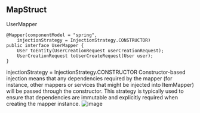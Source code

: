 ## MapStruct
UserMapper
````
@Mapper(componentModel = "spring",
    injectionStrategy = InjectionStrategy.CONSTRUCTOR)
public interface UserMapper {
    User toEntity(UserCreationRequest userCreationRequest);
    UserCreationRequest toUserCreateRequest(User user);
}
````

injectionStrategy = InjectionStrategy.CONSTRUCTOR Constructor-based injection means that any dependencies required by the mapper (for instance, other mappers or services that might be injected into ItemMapper) will be passed through the constructor.
This strategy is typically used to ensure that dependencies are immutable and explicitly required when creating the mapper instance.
![image](https://github.com/user-attachments/assets/8af5e08b-6804-48b9-be6d-baadc0ceba38)

